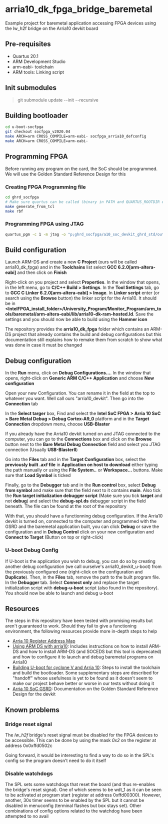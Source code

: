 # arria10_dk_fpga_bridge_baremetal
Example project for baremetal application accessing FPGA devices using the lw_h2f bridge on the Arria10 devkit board

## Pre-requisites

* Quartus 20.1
* ARM Development Studio
* arm-eabi- toolchain
* ARM tools: Linking script

## Init submodules

> git submodule update --init --recursive

## Building bootloader

``` bash
cd u-boot-socfpga
git checkout socfpga_v2020.04
make ARCH=arm CROSS_COMPILE=arm-eabi- socfpga_arria10_defconfig
make ARCH=arm CROSS_COMPILE=arm-eabi-
```

## Programming FPGA

Before running any program on the card, the SoC should be programmed. We will use the Golden Standard Reference Design for this 

### Creating FPGA Programming file

``` bash
cd ghrd_socfpga
# Make sure quartus can be called (binary in PATH and QUARTUS_ROOTDIR envvar is set)
make generate_from_tcl
make rbf
```
### Programming FPGA using JTAG

``` bash
quartus_pgm -c 1 -m jtag -o "p;ghrd_socfpga/a10_soc_devkit_ghrd_std/output_files/ghrd_10as066n2.sof"
```

## Build configuration

Launch ARM-DS and create a new **C Project** (ours will be called arria10_dk_fpga) and in the **Toolchains** list select **GCC 6.2.0[arm-altera-eabi]** and then click on **Finish**

Right-click on you project and select **Properties**. In the window that opens, in the left menu, go to **C/C++ Build > Settings**. In the **Tool Settings** tab, go to **GCC C Linker 6.2.0[arm-altera-eabi] > Image**. In **Linker script** enter (or search using the **Browse** button) the linker script for the Arria10. It should be in **<IntelFPGA_install_folder>/University_Program/Monitor_Program/arm_tools/baremetal/arm-altera-eabi/lib/arria10-dk-ram-hosted.ld**. Save the settings and you should now be able to build using the **Hammer icon**

The repository provides the **arria10_dk_fpga** folder which contains an ARM-DS project that already contains the build and debug configurations but this documentation still explains how to remake them from scratch to show what was done in case it must be changed

## Debug configuration

In the **Run** menu, click on **Debug Configurations...**. In the window that opens, right-click on **Generic ARM C/C++ Application** and choose **New configuration**

Open your new Configuration. You can rename it in the field at the top to whatever you want. Well call ours "arria10_devkit". Then go into the **Connection** tab

In the **Select targer** box, Find and select the **Intel SoC FPGA > Arria 10 SoC > Bare Metal Debug > Debug Cortex-A9_0** platform and in the **Target Connection** dropdown menu, choose **USB-Blaster**

If you already have the Arria10 devkit turned on and JTAG connected to the computer, you can go to the **Connections** box and click on the **Browse** button next to the **Bare Metal Debug Connection** field and select you JTAG connection (Usually **USB-BlasterII**)

Go into the **Files** tab and in the **Target Configuration** box, select the **previously built .axf file** in **Application on host to download** either typing the path manually or using the **File System..** or **Workspace...** buttons. Make sure that **Load Symbol** is ticked

Finally, go to the **Debugger** tab and in the **Run control** box, select **Debug from symbol** and make sure that the field next to it contains **main**. Also tick the **Run target initialization debugger script** (Make sure you tick **target** and not **debug**) and select the **debug-spl.ds** debugger script in the field beneath. The file can be found at the root of the repository

With that, you should have a functionning debug configuration. If the Arria10 devkit is turned on, connected to the computer and programmed with the GSRD and the baremetal application built, you can click **Debug** or save the configuration and in **Debug Control** click on your new configuration and **Connect to Target** (Button on top or right-click)

### U-boot Debug Config

If U-boot is the application you wish to debug, you can do so by creating another debug configuration (we call ourselve's arria10_devkit_u-boot) from the previously configured one (right-click on the configuration and **Duplicate**). Then, in the **Files** tab, remove the path to the built program file. In the **Debugger** tab. Select **Connect only** and replace the target initialization script with **debug-u-boot** script (also found in the repository). You should now be able to launch and debug u-boot

## Resources

The steps in this repository have been tested with promising results but aren't guaranteed to work. Should they fail to give a functioning environment, the following resources provide more in-depth steps to help 

* [Arria 10 Register Address Map](https://www.intel.com/content/www/us/en/programmable/hps/arria-10/hps.html)
* [Using ARM DS with arria10](https://www.rocketboards.org/foswiki/Documentation/SoCEDS): Includes instructions on how to install ARM-DS and how to install ARM-DS (and SOCEDS but this tool is deprecated) and how to configure it to launch and debug baremetal programs on Arria10
* [Building U-boot for cyclone V and Arria 10](https://www.rocketboards.org/foswiki/Documentation/BuildingBootloaderCycloneVAndArria10): Steps to install the toolchain and build the bootloader. Some supplementary steps are described for "handoff" whose usefulness is yet to be found as it doesn't seem to make our project behave better or worse in our tests without doing it
* [Arria 10 SoC GSRD](https://www.rocketboards.org/foswiki/Documentation/Arria10SoCGSRD): Documentation on the Golden Standard Reference Design for the devkit

## Known problems

### Bridge reset signal

The *lw_h2f* bridge's reset signal must be disabled for the FPGA devices to be accessible. This can be done by using the mask *0x2* on the register at address 0x0xffd0502c

Going forward, it would be interesting to find a way to do so in the SPL's config so the program doesn't need to do it itself

### Disable watchdogs

The SPL sets some watchdogs that reset the board (and thus re-enables the bridge's reset signal). One of which seems to be wdt_1 as it can be seen to be activated at program start (register at address 0xffd00300). However, another, 30s timer seems to be enabled by the SPL but it cannot be disabled in menuconfig (terminal flashes but box stays set). Other combinations of config options related to the watchdog have been attempted to no avail